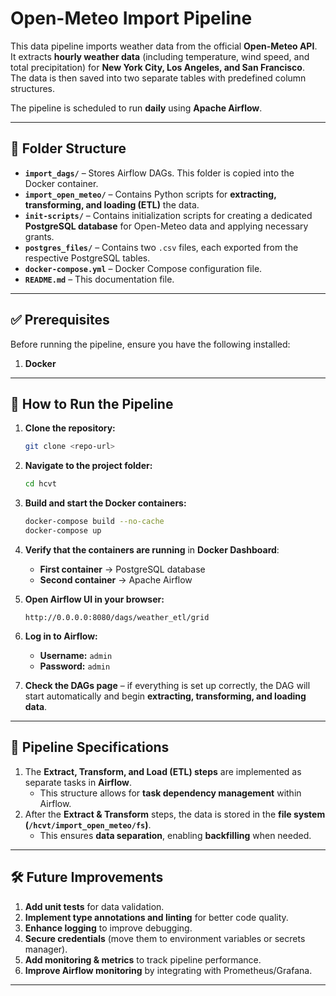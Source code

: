 # **Open-Meteo Import Pipeline**

This data pipeline imports weather data from the official **Open-Meteo API**.  
It extracts **hourly weather data** (including temperature, wind speed, and total precipitation) for **New York City, Los Angeles, and San Francisco**.  
The data is then saved into two separate tables with predefined column structures.

The pipeline is scheduled to run **daily** using **Apache Airflow**.

---

## **📁 Folder Structure**

- **`import_dags/`** – Stores Airflow DAGs. This folder is copied into the Docker container.
- **`import_open_meteo/`** – Contains Python scripts for **extracting, transforming, and loading (ETL)** the data.
- **`init-scripts/`** – Contains initialization scripts for creating a dedicated **PostgreSQL database** for Open-Meteo data and applying necessary grants.
- **`postgres_files/`** – Contains two `.csv` files, each exported from the respective PostgreSQL tables.
- **`docker-compose.yml`** – Docker Compose configuration file.
- **`README.md`** – This documentation file.

---

## **✅ Prerequisites**

Before running the pipeline, ensure you have the following installed:

1. **Docker**

---

## **🚀 How to Run the Pipeline**

1. **Clone the repository:**
   ```sh
   git clone <repo-url>
   ```
2. **Navigate to the project folder:**
   ```sh
   cd hcvt
   ```
3. **Build and start the Docker containers:**
   ```sh
   docker-compose build --no-cache
   docker-compose up
   ```
4. **Verify that the containers are running** in **Docker Dashboard**:
   - **First container** → PostgreSQL database
   - **Second container** → Apache Airflow

5. **Open Airflow UI in your browser:**
   ```
   http://0.0.0.0:8080/dags/weather_etl/grid
   ```
6. **Log in to Airflow:**
   - **Username:** `admin`
   - **Password:** `admin`

7. **Check the DAGs page** – if everything is set up correctly, the DAG will start automatically and begin **extracting, transforming, and loading data**.

---

## **📌 Pipeline Specifications**

1. The **Extract, Transform, and Load (ETL) steps** are implemented as separate tasks in **Airflow**.
   - This structure allows for **task dependency management** within Airflow.
2. After the **Extract & Transform** steps, the data is stored in the **file system (`/hcvt/import_open_meteo/fs`)**.
   - This ensures **data separation**, enabling **backfilling** when needed.

---

## **🛠️ Future Improvements**

1. **Add unit tests** for data validation.
2. **Implement type annotations and linting** for better code quality.
3. **Enhance logging** to improve debugging.
4. **Secure credentials** (move them to environment variables or secrets manager).
5. **Add monitoring & metrics** to track pipeline performance.
6. **Improve Airflow monitoring** by integrating with Prometheus/Grafana.

---
